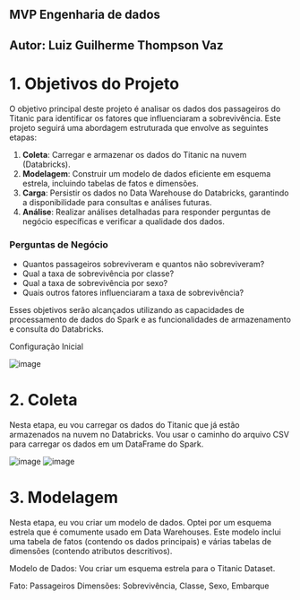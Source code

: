## MVP Engenharia de dados
## Autor: Luiz Guilherme Thompson Vaz

# 1. Objetivos do Projeto

O objetivo principal deste projeto é analisar os dados dos passageiros do Titanic para identificar os fatores que influenciaram a sobrevivência. Este projeto seguirá uma abordagem estruturada que envolve as seguintes etapas:

1. **Coleta**: Carregar e armazenar os dados do Titanic na nuvem (Databricks).
2. **Modelagem**: Construir um modelo de dados eficiente em esquema estrela, incluindo tabelas de fatos e dimensões.
3. **Carga**: Persistir os dados no Data Warehouse do Databricks, garantindo a disponibilidade para consultas e análises futuras.
4. **Análise**: Realizar análises detalhadas para responder perguntas de negócio específicas e verificar a qualidade dos dados.

### Perguntas de Negócio

- Quantos passageiros sobreviveram e quantos não sobreviveram?
- Qual a taxa de sobrevivência por classe?
- Qual a taxa de sobrevivência por sexo?
- Quais outros fatores influenciaram a taxa de sobrevivência?

Esses objetivos serão alcançados utilizando as capacidades de processamento de dados do Spark e as funcionalidades de armazenamento e consulta do Databricks.

Configuração Inicial

![image](https://github.com/luizthompson/MVP_Engenharia-_de_dados/assets/165716819/1a609285-6976-49f1-8416-f6e73620de5e)

# 2. Coleta
Nesta etapa, eu vou carregar os dados do Titanic que já estão armazenados na nuvem no Databricks. Vou usar o caminho do arquivo CSV para carregar os dados em um DataFrame do Spark.

![image](https://github.com/luizthompson/MVP_Engenharia-_de_dados/assets/165716819/34892e3f-6a12-4d28-bed4-4f74373adb56)
![image](https://github.com/luizthompson/MVP_Engenharia-_de_dados/assets/165716819/7534a787-4259-404b-a584-9d1390e6be5d)

# 3. Modelagem
Nesta etapa, eu vou criar um modelo de dados. Optei por um esquema estrela que é comumente usado em Data Warehouses. Este modelo inclui uma tabela de fatos (contendo os dados principais) e várias tabelas de dimensões (contendo atributos descritivos).

Modelo de Dados: Vou criar um esquema estrela para o Titanic Dataset.

Fato: Passageiros
Dimensões: Sobrevivência, Classe, Sexo, Embarque
